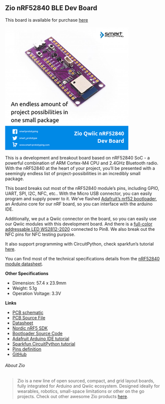 ## Zio nRF52840 BLE Dev Board

This board is available for purchase [here](https://www.smart-prototyping.com/Zio-Qwiic-nrf52840-Dev-Board)

![nRF52840 Board](/nrf52840.png)

This is a development and breakout board based on nRF52840 SoC - a powerful combination of ARM Cortex-M4 CPU and 2.4GHz Bluetooth radio. With the nRF52840 at the heart of your project, you’ll be presented with a seemingly endless list of project-possibilities in an incredibly small package.


This board breaks out most of the nRF52840 module’s pins, including GPIO, UART, SPI, I2C, NFC, etc.. With the Micro USB connector, you can easily program and supply power to it. We’ve flashed [Adafruit’s nrf52 bootloader](https://github.com/adafruit/Adafruit_nRF52_Bootloader), an Arduino core for our nRF board, so you can interface with the arduino IDE. 


Additionally, we put a Qwiic connector on the board, so you can easily use our Qwiic modules with this development board. And there is a [full-color addressable LED WS2812-2020](https://www.smart-prototyping.com/WS2812-2020-Addressable-Fullcolor-RGB-LED) connected to Pin8. We also break out the NFC pins for NFC testing purpose. 

It also support programming with CircuitPython, check sparkfun’s tutorial [here](https://learn.sparkfun.com/tutorials/sparkfun-pro-nrf52840-mini-hookup-guide). 

You can find most of the technical specifications details from the [nRF52840 module datasheet](https://github.com/ZIOCC/Zio-nRF52840-BLE-Dev-Board/blob/master/MDBT50Q-P.pdf). 

**Other Specifications**

* Dimension: 57.4 x 23.9mm
* Weight: 5.1g
* Operation Voltage: 3.3V


**Links**

* [PCB schematic](https://github.com/ZIOCC/Zio-nRF52840-BLE-Dev-Board/blob/master/zio%20nRF52840%20BLE%20Dev%20Board.pdf)
* [PCB Source File](https://github.com/ZIOCC/Zio-nRF52840-BLE-Dev-Board/tree/master/EAGLE)
* [Datasheet](https://github.com/ZIOCC/Zio-nRF52840-BLE-Dev-Board/blob/master/MDBT50Q-P.pdf) 
* [Nordic nRF5 SDK](https://www.nordicsemi.com/eng/Products/Bluetooth-low-energy/nRF5-SDK) 
* [Bootloader Source Code](https://github.com/adafruit/Adafruit_nRF52_Bootloader)
* [Adafruit Arduino IDE tutorial](https://learn.adafruit.com/introducing-the-adafruit-nrf52840-feather)
* [Sparkfun CircuitPython tutorial](https://learn.sparkfun.com/tutorials/sparkfun-pro-nrf52840-mini-hookup-guide)
* [Pins definition](https://www.smart-prototyping.com/image/data/NOA-RnD/101968%20nrf52840%20dev%20board/nRF52840_variant.h)
* [GitHub](https://github.com/ZIOCC/Zio-nRF52840-BLE-Dev-Board)






###### About Zio
> Zio is a new line of open sourced, compact, and grid layout boards, fully integrated for Arduino and Qwiic ecosystem. Designed ideally for wearables, robotics, small-space limitations or other on the go projects. Check out other awesome Zio products [here](https://www.smart-prototyping.com/Zio).

